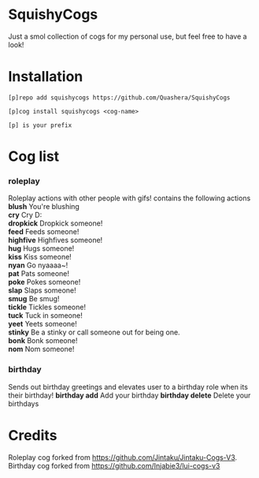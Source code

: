 # SquishyCogs
Just a smol collection of cogs for my personal use, but feel free to have a look!

# Installation
`[p]repo add squishycogs https://github.com/Quashera/SquishyCogs`

`[p]cog install squishycogs <cog-name>`

`[p] is your prefix`

# Cog list
### roleplay
Roleplay actions with other people with gifs!
contains the following actions
  **blush** You're blushing  
  **cry** Cry D:  
  **dropkick** Dropkick someone!  
  **feed** Feeds someone!  
  **highfive** Highfives someone!  
  **hug** Hugs someone!  
  **kiss** Kiss someone!  
  **nyan** Go nyaaaa~!  
  **pat** Pats someone!   
  **poke** Pokes someone!   
  **slap** Slaps someone!  
  **smug** Be smug!  
  **tickle** Tickles someone!  
  **tuck** Tuck in someone!  
  **yeet** Yeets someone!  
  **stinky** Be a stinky or call someone out for being one.  
  **bonk** Bonk someone!  
  **nom** Nom someone!  

### birthday
Sends out birthday greetings and elevates user to a birthday role when its their birthday!
  **birthday add** Add your birthday
  **birthday delete** Delete your birthdays


# Credits
Roleplay cog forked from https://github.com/Jintaku/Jintaku-Cogs-V3.
Birthday cog forked from https://github.com/Injabie3/lui-cogs-v3
